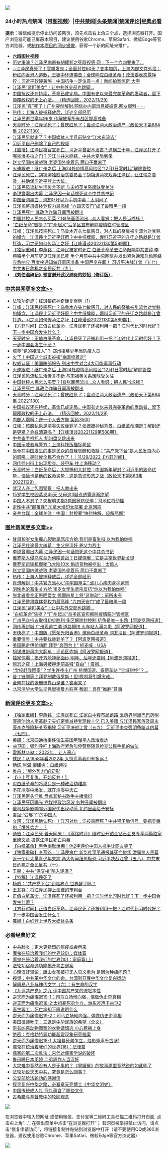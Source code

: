 ![](https://raw.githubusercontent.com/jsvpn/jsproxy/dev/64photo/fqnews-qr.jpg)

<div id="tt">
<h3>24小时热点禁闻（<a href="https://aaa.v2dns.tk/?QAjUl=BgRp5UNKRn&T5Vk=fPVH&Q59Ab=WxGE" target="_blank">带图视频</a>）|<a href="#%E4%B8%AD%E5%85%B1%E7%A6%81%E9%97%BB%E6%9B%B4%E5%A4%9A%E6%96%87%E7%AB%A0">中共禁闻</a>|<a href="#%E5%9B%BE%E7%89%87%E6%96%B0%E9%97%BB%E6%9B%B4%E5%A4%9A%E6%96%87%E7%AB%A0">头条禁闻</a>|<a href="#%E6%96%B0%E9%97%BB%E8%AF%84%E8%AE%BA%E6%9B%B4%E5%A4%9A%E6%96%87%E7%AB%A0">禁闻评论|<a href="#%E5%BF%85%E7%9C%8B%E7%BB%8F%E5%85%B8%E5%A5%BD%E6%96%87">经典必看</a></h3>
<div><b>提示：</b>微信如提示停止访问该网页，须先点击右上角三个点，选择浏览器打开。国产浏览器可能已屏蔽本项目，建议使用谷歌Chrome、苹果Safari、微软Edge等官方浏览器。或<a href="%E5%88%B6%E4%BD%9Cgit%E7%A6%81%E9%97%BB%E9%95%9C%E5%83%8F.md">制作本项目的同步镜像</a>，获得一个新的网址来推广。</div>
<ul>
<li><b><a href="http://d2.v2rss.gq/64.mp4" target="_blank">六四图片视频</a></b></li>
<li><a href="/comments/20221130/1818012.md">历史重演？江泽民病逝有胡耀邦之死既视感 网：下一个六四要来了…</a></li>
<li><a href="/sohnews/20221130/1818022.md">💥江泽民真死了！官媒发丧；全面封控60天？变本加厉，上海内部文件外泄；粉红向香港人道歉，王婆中环遭袭击；全球响应白纸革命！政法委表态露狰狞；习近平软硬兼施；中国抗争一定注意一点｜新闻拍案惊奇 大宇</a></li>
<li><a href="/topimagenews/20221130/1818027.md">江泽民“紧盯美女”！让中共外交部也跳脚…</a></li>
<li><a href="/comments/20221130/1817621.md">中国抗议还在持续，革命已成定局。中国有史以来最完美革命的发动者，留下颠覆政权的无上心法。 （精选回放，2022/11/29)</a></li>
<li><a href="/sohnews/20221130/1818064.md">江泽民“真”死了！广州突然解封,网信办内部消息被披露,网友爆料⋯⋯</a></li>
<li><a href="/topimagenews/20221201/1818255.md">热传：上海人被捕释放后，详述全部经历</a></li>
<li><a href="/headline/20221130/1818035.md">江泽民逝世享年96岁 传解放军所有战区提高戒备</a></li>
<li><a href="/cbnews/20221130/1818052.md">天亮时分：江泽民死了；曾庆红危了；盘点江两大政治遗产（政论天下第864集 20221130）</a></li>
<li><a href="/comments/20221130/1818051.md">江泽民早就走了？中国媒体人半月前贴文“江水东流去”</a></li>
<li><a href="/sohnews/20221201/1818182.md">习近平自己删除了自己的视频</a></li>
<li><a href="/sohnews/20221201/1818264.md">【直播】江泽民被官宣死亡，习近平曾密不发丧？遗祸三十年，江泽民打开了哪些潘多拉之门？习江斗并未终结，中共大变局到来</a></li>
<li><a href="/topimagenews/20221201/1818345.md">赵立坚国内做战狼 老婆国外偷着乐 两口子赢麻了</a></li>
<li><a href="/cbnews/20221201/1818181.md">火速跟进！继广州之后 上海24处疫情高风险区“12月1日零时起”解除管控</a></li>
<li><a href="/sohnews/20221201/1818415.md">江泽民死亡，胡锦涛独缺治丧委员会？胡锦涛两次戏弄江泽民，让江悔之莫及，并确保习近平登上大位。</a></li>
<li><a href="/cbnews/20221201/1818180.md">江泽民风流私生活传言不断 与宋祖英关系暧昧受关注</a></li>
<li><a href="/topimagenews/20221201/1818348.md">李锐曾曝出内幕 江泽民因一句话恨死这个中共总书记</a></li>
<li><a href="/cnnews/20221201/1818226.md">中国全网黑白…网友吓坏以为手机中毒：太阴间了</a></li>
<li><a href="/topimagenews/20221130/1818085.md">江泽民整肃媒体登权力最高峰 “六四天安门”成了最暗黑一段</a></li>
<li><a href="/cbnews/20221130/1818074.md">江泽民死亡 其政治诈骗丑闻再被翻出</a></li>
<li><a href="/cbnews/20221201/1818150.md">中国封控人民怎么买菜？1夸张画面流出…众人看怒：把人民当成猪？</a></li>
<li><a href="/topimagenews/20221130/1818019.md">“白纸革命”告捷？“广州起义”后多区宣布解除疫情临时管控区</a></li>
<li><a href="/cbnews/20221201/1818274.md">江峰：江泽民按需死亡？乌鲁木齐头七敏感日，对人民的祭奠被引流为对党魁的悼念。江泽民比习近平好麽？中共纸牌屋，爆料习近平的升迁之路就是江曾打造，习之恶如何传承江之坏【江峰漫谈20221130第589期】</a></li>
<li><a href="/comments/20221201/1818202.md">【独家重磅】李燕铭：江泽民被定时死亡 白纸革命革去江命敲响中共丧钟 李燕铭半个月前梦见江泽民已死 半个月前中共中央网信办发出紧急通知启动网络应急响应 百度接通知做好置灰准备 中国巨变在即！ 习近平决战江曾（五七） 中共末日危机之全民反共（九）</a></li>
<li><b><a href="/comments/20200207/1272816.md" target="_blank">《刘伯温碑记》预言避开武汉肺炎的妙招（修订版）</a></b></li>
</ul>
</div>

<div class="catlist">
<h3><a href="/cbnews/" target="_blank">中共禁闻</a><span><a href="/cbnews/" target="_blank" rel="nofollow">更多文章>></a></span></h3>
<ul>
<li><a href="/cbnews/20221201/1818062.md" target="_blank">法轮功奇迹：红斑狼疮神奇康复案例（1）</a></li>
<li><a href="/cbnews/20221201/1818274.md" target="_blank">江峰：江泽民按需死亡？乌鲁木齐头七敏感日，对人民的祭奠被引流为对党魁的悼念。江泽民比习近平好麽？中共纸牌屋，爆料习近平的升迁之路就是江曾打造，习之恶如何传承江之坏【江峰漫谈20221130第589期】</a></li>
<li><a href="/comments/20221201/1818268.md" target="_blank">【方菲时间】正值白纸革命，江泽民死了还被利用一把？江时代比习时代好？下一步中国会发生什么？</a></li>
<li><a href="/cbnews/20221201/1818265.md" target="_blank">天亮时分：正值白纸革命，江泽民死了还被利用一把？江时代比习时代好？下一步中国会发生什麽？</a></li>
<li><a href="/cbnews/20221201/1818204.md" target="_blank">培养“党的接班人”？ 郑州招募少年当防疫人员</a></li>
<li><a href="/cbnews/20221201/1818203.md" target="_blank">火了！中国这个城市被指“病毒绕着走”</a></li>
<li><a href="/cbnews/20221201/1818191.md" target="_blank">权威认证！美国防部报告 列出中共对台4大可能军事行动</a></li>
<li><a href="/cbnews/20221201/1818181.md" target="_blank">火速跟进！继广州之后 上海24处疫情高风险区“12月1日零时起”解除管控</a></li>
<li><a href="/cbnews/20221201/1818180.md" target="_blank">江泽民风流私生活传言不断 与宋祖英关系暧昧受关注</a></li>
<li><a href="/cbnews/20221201/1818150.md" target="_blank">中国封控人民怎么买菜？1夸张画面流出…众人看怒：把人民当成猪？</a></li>
<li><a href="/cbnews/20221130/1818074.md" target="_blank">江泽民死亡 其政治诈骗丑闻再被翻出</a></li>
<li><a href="/cbnews/20221130/1818052.md" target="_blank">天亮时分：江泽民死了；曾庆红危了；盘点江两大政治遗产（政论天下第864集 20221130）</a></li>
<li><a href="/comments/20221130/1817621.md" target="_blank">中国抗议还在持续，革命已成定局。中国有史以来最完美革命的发动者，留下颠覆政权的无上心法。 （精选回放，2022/11/29)</a></li>
<li><a href="/cbnews/20221130/1817940.md" target="_blank">内部人爆料：送一个人去方舱 奖励3500</a></li>
<li><a href="/cbnews/20221130/1817895.md" target="_blank">江峰：核酸乱象是清零失败替罪羊？张姗姗神秘背景。白纸革命潮退？解封还是更紧？会有清算吗？【江峰漫谈20221129第588期】</a></li>
<li><a href="/cbnews/20221130/1817875.md" target="_blank">中共查手机抓人 胡叼盘又跳出来</a></li>
<li><a href="/cbnews/20221130/1817852.md" target="_blank">中国示威者与警方：上演科技版猫捉老鼠</a></li>
<li><a href="/comments/20221130/1817826.md" target="_blank">当今在中国发生的事是民众的自我觉醒和救赎；“共产党下台”是人民发自内心的怒吼；是时候全民不合作了！｜11/29/2022【方菲时间】</a></li>
<li><a href="/cbnews/20221130/1817825.md" target="_blank">网传徐州街上出现坦克、装甲车 往上海移动？</a></li>
<li><a href="/cbnews/20221130/1817824.md" target="_blank">天亮时分：白纸革命后，大抓捕和大封控；中国新年解封？习近平的致命优势，恰恰也是他的致命劣势；这是意识形态之战（政论天下第863集 20221129）</a></li>
<li><a href="/cbnews/20221130/1817742.md" target="_blank">武汉人齐上包围警察！把人救出来</a></li>
<li><a href="/cbnews/20221130/1817735.md" target="_blank">15岁学生校园蒸发45天 父母追3疑点透露逐渐绝望</a></li>
<li><a href="/cbnews/20221130/1817720.md" target="_blank">中国人不忍了？矢板明夫指3原因掀抗议潮：习地位将动摇</a></li>
<li><a href="/cbnews/20221130/1817716.md" target="_blank">定性中共“颠覆性” 加拿大增印太部署 北京回应</a></li>
<li><a href="/cbnews/20221130/1817691.md" target="_blank">亲共台媒：全球关注！中国：封控要“快封快解、应解尽解”</a></li>

</ul>
</div>
<div class="catlist">
<h3><a href="/topimagenews/" target="_blank">图片新闻</a><span><a href="/topimagenews/" target="_blank" rel="nofollow">更多文章>></a></span></h3>
<ul>
<li><a href="/topimagenews/20221201/1818464.md" target="_blank">甘肃18岁女生撕心裂肺飙骂斥方舱:我们是畜生吗 以为我怕你吗</a></li>
<li><a href="/topimagenews/20221201/1818414.md" target="_blank">江泽民仕途最大纠葛：生父是汉奸 养父为烈士</a></li>
<li><a href="/topimagenews/20221201/1818348.md" target="_blank">李锐曾曝出内幕 江泽民因一句话恨死这个中共总书记</a></li>
<li><a href="/topimagenews/20221201/1818347.md" target="_blank">俄罗斯入侵乌克兰为何陷苦战？日媒惊曝：它是主宰世界新关键</a></li>
<li><a href="/topimagenews/20221201/1818346.md" target="_blank">俄罗斯运输机爆秘飞大陆10次 偷运货物被挖出：太惊人</a></li>
<li><a href="/topimagenews/20221201/1818345.md" target="_blank">赵立坚国内做战狼 老婆国外偷着乐 两口子赢麻了</a></li>
<li><a href="/topimagenews/20221201/1818255.md" target="_blank">热传：上海人被捕释放后，详述全部经历</a></li>
<li><a href="/topimagenews/20221201/1818179.md" target="_blank">肖想解封！中共官方派4人“闯宅殴屋主” 幼儿心疼肉身护爸爸</a></li>
<li><a href="/topimagenews/20221201/1818170.md" target="_blank">阴性也沦畜生关方舱 18岁女学生悲吼反抗“你以为我怕你吗”</a></li>
<li><a href="/topimagenews/20221201/1818157.md" target="_blank">脱北者看金正恩晒爱女 惊曝四星上将“这举动”：前所未有</a></li>
<li><a href="/topimagenews/20221130/1818085.md" target="_blank">江泽民整肃媒体登权力最高峰 “六四天安门”成了最暗黑一段</a></li>
<li><a href="/topimagenews/20221130/1818027.md" target="_blank">江泽民“紧盯美女”！让中共外交部也跳脚…</a></li>
<li><a href="/topimagenews/20221130/1818019.md" target="_blank">“白纸革命”告捷？“广州起义”后多区宣布解除疫情临时管控区</a></li>
<li><a href="/topimagenews/20221130/1817995.md" target="_blank">广州民众抗议取得初步胜利 多区解除封控制 抗争是唯一出路【阿波罗网报道】</a></li>
<li><a href="/topimagenews/20221130/1817971.md" target="_blank">网传再封城 广州现逃亡潮 道路拥挤 火车站人满为患【阿波罗网报道】</a></li>
<li><a href="/topimagenews/20221130/1817957.md" target="_blank">天快亮了！中国版《愿荣光归香港》激励白纸革命 网友泪目【阿波罗网报道】</a></li>
<li><a href="/topimagenews/20221130/1817956.md" target="_blank">重要信号！中共要找替罪羊了？【阿波罗网报道】</a></li>
<li><a href="/topimagenews/20221130/1817950.md" target="_blank">美国踢走伊朗嗨翻 拜登“奔回台上” 抓麦喊：USA</a></li>
<li><a href="/topimagenews/20221130/1817949.md" target="_blank">胡锡进带风向大翻车！评论区炸锅【阿波罗网报道】</a></li>
<li><a href="/topimagenews/20221130/1817937.md" target="_blank">独家惊爆：揭开方舱神秘面纱 明年、后年还要用【阿波罗网报道】</a></li>
<li><a href="/topimagenews/20221130/1817896.md" target="_blank">惊恐之夜！上海男被押走前高喊“自由”！震撼…</a></li>
<li><a href="/topimagenews/20221130/1817885.md" target="_blank">“学校赶我回家”？学生连夜出广州 挤爆国道、露宿车站 “全域封控”？…</a></li>
<li><a href="/topimagenews/20221130/1817874.md" target="_blank">普丁锉咧等？拜登制裁俄罗斯！但1危机将引爆灾难…</a></li>
<li><a href="/topimagenews/20221130/1817734.md" target="_blank">全网在找的张珊珊靠山是谁？答案来了</a></li>
<li><a href="/topimagenews/20221130/1817719.md" target="_blank">北京清华大学生举弗里德曼方程序 教团：具有“推翻”意涵</a></li>

</ul>
</div>
<div class="catlist">
<h3><a href="/comments/" target="_blank">新闻评论</a><span><a href="/comments/" target="_blank" rel="nofollow">更多文章>></a></span></h3>
<ul>
<li><a href="/comments/20221201/1818451.md" target="_blank">【独家重磅】李燕铭：江泽民死亡 江家白手套布局跑路 医药界阿里巴巴药明康德创始人李革赵宁夫妇密集减持套现数十亿 已入美籍 与江泽民家族及周永康李克强隐秘关系揭秘 习近平决战江曾（五九） 习近平李克强明争暗斗内幕（七四）</a></li>
<li><a href="/comments/20221201/1818425.md" target="_blank">英媒：北京四通桥事件催生美国年轻华人政治表达</a></li>
<li><a href="/comments/20221201/1818417.md" target="_blank">曲卫国：强烈呼吁上海政府紧急叫停警察随意检查公民手机的做法</a></li>
<li><a href="/comments/20221201/1818416.md" target="_blank">雷斯林raist：2022年，让人恶心</a></li>
<li><a href="/comments/20221201/1818399.md" target="_blank">轶民：从1958年看2022年 大饥荒离我们有多远？</a></li>
<li><a href="/comments/20221201/1818396.md" target="_blank">杨炼 阿湛 柳建树：白纸诗抄</a></li>
<li><a href="/comments/20221201/1818395.md" target="_blank">维舟：“境外势力”的幻影</a></li>
<li><a href="/comments/20221201/1818380.md" target="_blank">【小土豆复仇，开始反共！】</a></li>
<li><a href="/comments/20221201/1818363.md" target="_blank">对白纸革命的冷漠只是一种政治幼稚病</a></li>
<li><a href="/comments/20221201/1818362.md" target="_blank">不在清零中爆发，就在清零中灭亡</a></li>
<li><a href="/comments/20221201/1818361.md" target="_blank">江泽民带头淫乱 盘点其秘书歌手主播情妇</a></li>
<li><a href="/comments/20221201/1818360.md" target="_blank">江泽民死因曝光 党媒提政治风波 各种丑闻被翻出</a></li>
<li><a href="/comments/20221201/1818358.md" target="_blank">俄乌战争影响邻近国家忧出现动荡 北约出面给予安抚</a></li>
<li><a href="/comments/20221201/1818320.md" target="_blank">袁斌:“受够了”的中国人</a></li>
<li><a href="/comments/20221201/1818317.md" target="_blank">文昭：江泽民确认死亡！江习对比；江按需而死？中共释矛盾信号，要抓实锤的「境外势力」？</a></li>
<li><a href="/comments/20221201/1818314.md" target="_blank">通告：江泽民死 普天同庆！《燕铭时评》限时公开铂金钻石会员专享两篇独家重磅文章 披露江泽民死亡内幕</a></li>
<li><a href="/comments/20221201/1818307.md" target="_blank">【白纸革命】黑色幽默爆棚！他2字评价中国人抗争让网友笑了</a></li>
<li><a href="/comments/20221201/1818303.md" target="_blank">【独家重磅】李燕铭：江泽民病亡 新华社罕见通报其死亡惨状 泄露惊人黑幕 近一个月大量青少年失踪 两大传闻细思极恐 习近平决战江曾（五八） 中共末日危机之全民反共（十）</a></li>
<li><a href="/comments/20221201/1818294.md" target="_blank">王赫：中共“保交楼”陷入泥潭？</a></li>
<li><a href="/comments/20221201/1818293.md" target="_blank">【特稿】江泽民死了</a></li>
<li><a href="/comments/20221201/1818292.md" target="_blank">杨威：“共产党下台”到临界点 世界醒了吗？</a></li>
<li><a href="/comments/20221201/1818291.md" target="_blank">王友群：将江泽民押上法律的审判台</a></li>
<li><a href="/comments/20221201/1818277.md" target="_blank">正值白纸革命，江泽民死了还被利用一把？江时代比习时代好？下一步中国会发生什麽？</a></li>
<li><a href="/comments/20221201/1818268.md" target="_blank">【方菲时间】正值白纸革命，江泽民死了还被利用一把？江时代比习时代好？下一步中国会发生什么？</a></li>
<li><a href="/comments/20221201/1818212.md" target="_blank">震撼！白纸登上世界大媒体头条</a></li>

</ul>
</div>

<div class="catlist">
<h3>必看经典好文</h3>
<ul>
<li><a href="/comments/20200211/1275071.md" target="_blank">中共肺炎：更大更猛烈的瘟疫或会再来</a></li>
<li><a href="/comments/20180725/976787.md" target="_blank">魔鬼在统治着我们的世界(20)：媒体篇</a></li>
<li><a href="/topimagenews/20180529/950153.md" target="_blank">魔鬼在统治着我们的世界(10)：家庭篇(上)</a></li>
<li><a href="/tculture/20121025/73079.md" target="_blank">法轮功宿命通功能揭开考古谜案</a></li>
<li><a href="/comments/20220614/1745276.md" target="_blank">心理汉奸谬论：唐山女孩被打无人见义勇为 是因为种族问题？</a></li>
<li><a href="/comments/20220119/1681422.md" target="_blank">视频：中共革中华文化的命，台湾则开展中华文化复兴运动</a></li>
<li><a href="/tculture/20170925/832035.md" target="_blank">解周易八卦与神传文字（六）：有生命的汉字</a></li>
<li><a href="/bookonline/20131116/201045.md" target="_blank">《九评共产党》之九 评中国共产党的流氓本性</a></li>
<li><a href="/tculture/20190304/1091072.md" target="_blank">逆天而为痛悔迟19-1：司马立场倾向强，偶做伪史歪真相</a></li>
<li><a href="/tculture/20190304/1091070.md" target="_blank">逆天而为痛悔迟18-2:太祖暴死弟乍立，烛影斧声千古谜2</a></li>
<li><a href="/sohnews/20150904/445868.md" target="_blank">医生罢工，死亡率却下降说明什么</a></li>
<li><a href="/tculture/20190304/1091074.md" target="_blank">逆天而为痛悔迟19-2：司马立场倾向强，偶做伪史歪真相</a></li>
<li><a href="/comments/20220928/1790417.md" target="_blank">美国律师叶宁：三退是中华民族的希望（全文）</a></li>
<li><a href="/lifebaike/20180811/984246.md" target="_blank">带有凶恶动物图案的衣物请慎选 小心惹祸上身</a></li>
<li><a href="/comments/20200705/783265.md" target="_blank">绝密：克格勃特异功能超常现象研究档案</a></li>
<li><a href="/tculture/20190304/1091068.md" target="_blank">逆天而为痛悔迟18-1:太祖暴死弟乍立，烛影斧声千古谜1</a></li>
<li><a href="/topimagenews/20180615/958090.md" target="_blank">魔鬼在统治着我们的世界(16)：法律篇</a></li>
<li><a href="/tculture/20181126/1037279.md" target="_blank">儒家的第二次乱法：宋代对儒家学说的破坏</a></li>
<li><a href="/comments/20220408/1716379.md" target="_blank">鲁迅睡日本弟媳 二弟周作人当汉奸</a></li>
<li><a href="/lifebaike/20210511/1544066.md" target="_blank">大灾难中竟然没有人是无辜的？《窦娥冤》的故事原型竟然说的如此明了</a></li>
<li><a href="/comments/20210308/1500552.md" target="_blank">法轮功说天灭中共，究竟是怎么回事？</a></li>
<li><a href="/aomi/history/20210111/1465363.md" target="_blank">公安部给法轮功的感谢信</a></li>
<li><a href="/comments/20220808/1768773.md" target="_blank">探寻复兴中华之路，必看章天亮博士《中华文明史》</a></li>
<li><a href="/bannedvideo/20211002/1631942.md" target="_blank">中国传统成人礼 冠礼蕴含了哪些文化</a></li>
<li><a href="/comments/20220503/1727847.md" target="_blank">古希腊与基督教中的轮回观念</a></li>

</ul>
</div>

![](https://raw.githubusercontent.com/jsvpn/jsproxy/dev/64photo/fqnews-qr.jpg)

在浏览器中输入短网址 或使用微信、支付宝等二维码工具扫描二维码打开页面, 点击右上角"...", 在弹出菜单中点击“在浏览器打开”； 若网页被举报禁止访问，请点击“恢复申请访问”，将链接复制并粘贴到浏览器中打开（请不要使用QQ或360浏览器，建议使用谷歌Chrome、苹果Safari、微软Edge等官方浏览器）

![](https://raw.githubusercontent.com/jsvpn/jsproxy/dev/64photo/wx.jpg)